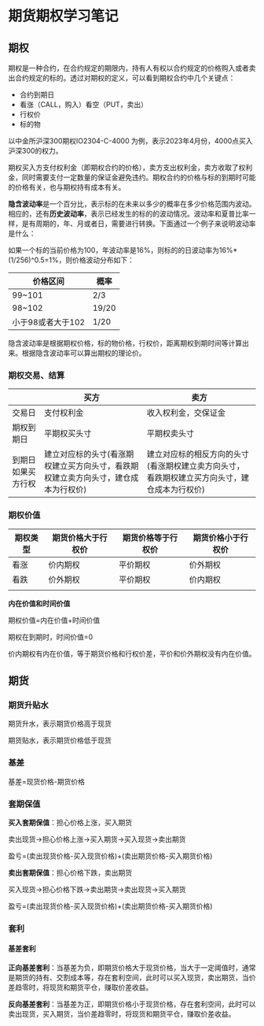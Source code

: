 # 期货期权学习笔记

## 期权

期权是一种合约，在合约规定的期限内，持有人有权以合约规定的价格购入或者卖出合约规定的标的。透过对期权的定义，可以看到期权合约中几个关键点：

* 合约到期日
* 看涨（CALL，购入）看空（PUT，卖出）
* 行权价
* 标的物

以中金所沪深300期权IO2304-C-4000 为例，表示2023年4月份，4000点买入沪深300的权力。

期权买入方支付权利金（即期权合约的价格），卖方支出权利金，卖方收取了权利金，同时需要支付一定数量的保证金避免违约。期权合约的价格与标的到期时可能的价格有关，也与期权持有成本有关。

**隐含波动率**是一个百分比，表示标的在未来以多少的概率在多少价格范围内波动。相应的，还有**历史波动率**，表示已经发生的标的的波动情况。波动率和夏普比率一样，是有周期的，年、月或者日，需要进行转换。下面通过一个例子来说明波动率是什么：

如果一个标的当前价格为100，年波动率是16%，则标的的日波动率为16%*(1/256)^0.5=1%，则价格波动分布如下：

| 价格区间          | 概率  |
| ----------------- | ----- |
| 99~101            | 2/3   |
| 98~102            | 19/20 |
| 小于98或者大于102 | 1/20  |

隐含波动率是根据期权价格，标的物价格，行权价，距离期权到期时间等计算出来。根据隐含波动率可以算出期权的理论价。

### 期权交易、结算

|                    | 买方                                                         | 卖方                                                         |
| ------------------ | ------------------------------------------------------------ | ------------------------------------------------------------ |
| 交易日             | 支付权利金                                                   | 收入权利金，交保证金                                         |
| 期权到期日         | 平期权买头寸                                                 | 平期权卖头寸                                                 |
| 到期日如果买方行权 | 建立对应标的头寸(看涨期权建立买方向头寸，看跌期权建立卖方向头寸，建仓成本为行权价) | 建立对应标的相反方向的头寸(看涨期权建立卖方向头寸，看跌期权建立买方向头寸，建仓成本为行权价) |

### 期权价值

| 期权类型 | 期货价格大于行权价 | 期货价格等于行权价 | 期货价格小于行权价 |
| -------- | ------------------ | ------------------ | ------------------ |
| 看涨     | 价内期权           | 平价期权           | 价外期权           |
| 看跌     | 价外期权           | 平价期权           | 价内期权           |
|          |                    |                    |                    |

**内在价值和时间价值**

期权价值=内在价值+时间价值

期权在到期时，时间价值=0

价内期权有内在价值，等于期货价格和行权价差，平价和价外期权没有内在价值。



## 期货

### 期货升贴水

期货升水，表示期货价格高于现货

期货贴水，表示期货价格低于现货

### 基差

基差=现货价格-期货价格

### 套期保值

**买入套期保值**：担心价格上涨，买入期货

卖出现货->担心价格上涨->买入期货->买入现货->卖出期货

盈亏=(卖出现货价格-买入现货价格)+(卖出期货价格-买入期货价格)

**卖出套期保值**：担心价格下跌，卖出期货

买入现货->担心价格下跌->卖出期货->卖出现货->买入期货

盈亏=(卖出现货价格-买入现货价格)+(卖出期货价格-买入期货价格)

### 套利

#### 基差套利

**正向基差套利**：当基差为负，即期货价格大于现货价格，当大于一定阈值时，通常是期货的持有、交割成本等，存在套利空间，此时可以买入现货，卖出期货，当价差趋零时，将现货和期货平仓，赚取价差收益。

**反向基差套利**：当基差为正，即期货价格小于现货价格，存在套利空间，此时可以卖出现货，买入期货，当价差趋零时，将现货和期货平仓，赚取价差收益。

